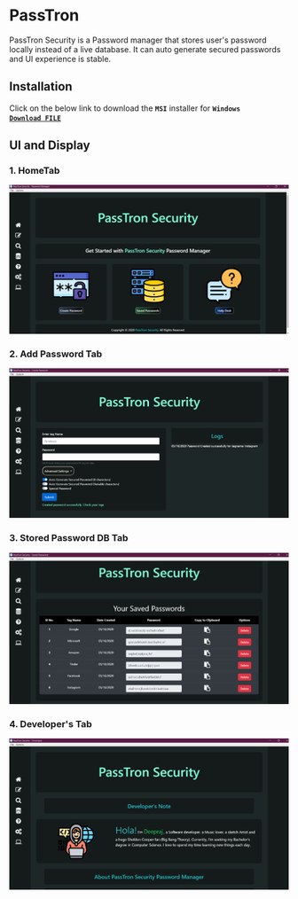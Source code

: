 # PassTron
PassTron Security is  a Password manager that stores user's password locally instead of a live database. 
It can auto generate secured passwords and UI experience is stable.

## Installation
Click on the below link to download the **`MSI`** installer for **`Windows`**  
[**`Download FILE`**](Installers/Win/PassTron-v0.1.0.msi)

## UI and Display
### 1. HomeTab 
![homepage](images/home.png)

### 2. Add Password Tab
![AddPass](images/addPass.png)

### 3. Stored Password DB Tab 
![database](images/database.png)

### 4. Developer's Tab
![developer](images/dev.png)
